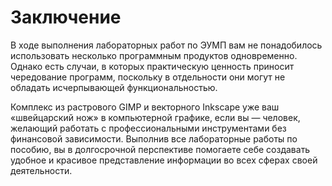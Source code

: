 # Заключение

В ходе выполнения лабораторных работ по ЭУМП вам не понадобилось использовать несколько программным продуктов одновременно. Однако есть случаи, в которых практическую ценность приносит чередование программ, поскольку в отдельности они могут не обладать исчерпывающей функциональностью.

Комплекс из растрового GIMP и векторного Inkscape уже ваш «швейцарский нож» в компьютерной графике, если вы ― человек, желающий работать с профессиональными инструментами без финансовой зависимости. Выполнив все лабораторные работы по пособию, вы в долгосрочной перспективе помогаете себе создавать удобное и красивое представление информации во всех сферах своей деятельности.